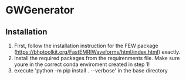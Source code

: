 # GWGenerator

## Installation 

1) First, follow the installation instruction for the FEW package (https://bhptoolkit.org/FastEMRIWaveforms/html/index.html) exactly.
2) Install the required packages from the requirenments file. Make sure youre in the correct conda enviroment created in step 1!
3) execute 'python -m pip install . --verbose' in the base directory
